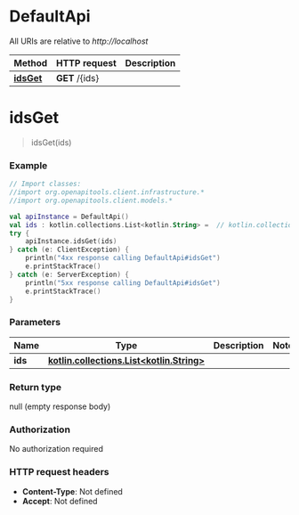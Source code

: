 # DefaultApi

All URIs are relative to *http://localhost*

| Method | HTTP request | Description |
| ------------- | ------------- | ------------- |
| [**idsGet**](DefaultApi.md#idsGet) | **GET** /{ids} |  |


<a id="idsGet"></a>
# **idsGet**
> idsGet(ids)



### Example
```kotlin
// Import classes:
//import org.openapitools.client.infrastructure.*
//import org.openapitools.client.models.*

val apiInstance = DefaultApi()
val ids : kotlin.collections.List<kotlin.String> =  // kotlin.collections.List<kotlin.String> | 
try {
    apiInstance.idsGet(ids)
} catch (e: ClientException) {
    println("4xx response calling DefaultApi#idsGet")
    e.printStackTrace()
} catch (e: ServerException) {
    println("5xx response calling DefaultApi#idsGet")
    e.printStackTrace()
}
```

### Parameters
| Name | Type | Description  | Notes |
| ------------- | ------------- | ------------- | ------------- |
| **ids** | [**kotlin.collections.List&lt;kotlin.String&gt;**](kotlin.String.md)|  | |

### Return type

null (empty response body)

### Authorization

No authorization required

### HTTP request headers

 - **Content-Type**: Not defined
 - **Accept**: Not defined

